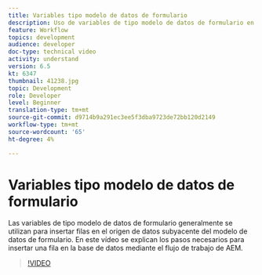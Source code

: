 ```yaml
---
title: Variables tipo modelo de datos de formulario
description: Uso de variables de tipo modelo de datos de formulario en un flujo de trabajo de AEM.
feature: Workflow
topics: development
audience: developer
doc-type: technical video
activity: understand
version: 6.5
kt: 6347
thumbnail: 41238.jpg
topic: Development
role: Developer
level: Beginner
translation-type: tm+mt
source-git-commit: d9714b9a291ec3ee5f3dba9723de72bb120d2149
workflow-type: tm+mt
source-wordcount: '65'
ht-degree: 4%

---
```



# Variables tipo modelo de datos de formulario

Las variables de tipo modelo de datos de formulario generalmente se utilizan para insertar filas en el origen de datos subyacente del modelo de datos de formulario. En este vídeo se explican los pasos necesarios para insertar una fila en la base de datos mediante el flujo de trabajo de AEM.



>[!VIDEO](https://video.tv.adobe.com/v/41238/quality=9&learn=on)
